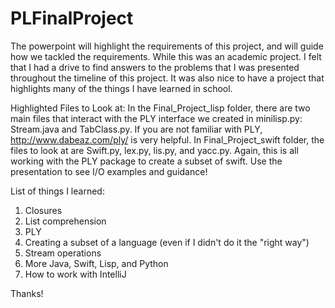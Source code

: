 # PLFinalProject
The powerpoint will highlight the requirements of this project, and will guide how we tackled the requirements.  While this was an academic
project.  I felt that I had a drive to find answers to the problems that I was presented throughout the timeline of this project.  It was
also nice to have a project that highlights many of the things I have learned in school.

Highlighted Files to Look at:
In the Final_Project_lisp folder, there are two main files that interact with the PLY interface we created in minilisp.py: Stream.java 
and TabClass.py.  If you are not familiar with PLY, http://www.dabeaz.com/ply/ is very helpful.  In Final_Project_swift folder, the files
to look at are Swift.py, lex.py, lis.py, and yacc.py.  Again, this is all working with the PLY package to create a subset of swift.  Use
the presentation to see I/O examples and guidance!

List of things I learned:
1. Closures
2. List comprehension
3. PLY
4. Creating a subset of a language (even if I didn't do it the "right way")
5. Stream operations
6. More Java, Swift, Lisp, and Python
7. How to work with IntelliJ

Thanks!

